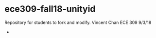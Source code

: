 # ece309-fall18-unityid
Repository for students to fork and modify.
Vincent Chan 
ECE 309
9/3/18

*
